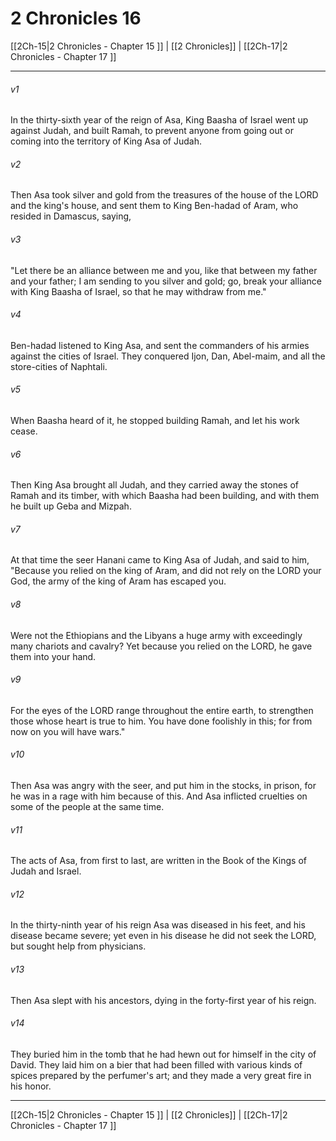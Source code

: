 # 2 Chronicles 16

[[2Ch-15|2 Chronicles - Chapter 15 ]] | [[2 Chronicles]] | [[2Ch-17|2 Chronicles - Chapter 17 ]]
***

###### v1
In the thirty-sixth year of the reign of Asa, King Baasha of Israel went up against Judah, and built Ramah, to prevent anyone from going out or coming into the territory of King Asa of Judah.
###### v2
Then Asa took silver and gold from the treasures of the house of the LORD and the king's house, and sent them to King Ben-hadad of Aram, who resided in Damascus, saying,
###### v3
"Let there be an alliance between me and you, like that between my father and your father; I am sending to you silver and gold; go, break your alliance with King Baasha of Israel, so that he may withdraw from me."
###### v4
Ben-hadad listened to King Asa, and sent the commanders of his armies against the cities of Israel. They conquered Ijon, Dan, Abel-maim, and all the store-cities of Naphtali.
###### v5
When Baasha heard of it, he stopped building Ramah, and let his work cease.
###### v6
Then King Asa brought all Judah, and they carried away the stones of Ramah and its timber, with which Baasha had been building, and with them he built up Geba and Mizpah.
###### v7
At that time the seer Hanani came to King Asa of Judah, and said to him, "Because you relied on the king of Aram, and did not rely on the LORD your God, the army of the king of Aram has escaped you.
###### v8
Were not the Ethiopians and the Libyans a huge army with exceedingly many chariots and cavalry? Yet because you relied on the LORD, he gave them into your hand.
###### v9
For the eyes of the LORD range throughout the entire earth, to strengthen those whose heart is true to him. You have done foolishly in this; for from now on you will have wars."
###### v10
Then Asa was angry with the seer, and put him in the stocks, in prison, for he was in a rage with him because of this. And Asa inflicted cruelties on some of the people at the same time.
###### v11
The acts of Asa, from first to last, are written in the Book of the Kings of Judah and Israel.
###### v12
In the thirty-ninth year of his reign Asa was diseased in his feet, and his disease became severe; yet even in his disease he did not seek the LORD, but sought help from physicians.
###### v13
Then Asa slept with his ancestors, dying in the forty-first year of his reign.
###### v14
They buried him in the tomb that he had hewn out for himself in the city of David. They laid him on a bier that had been filled with various kinds of spices prepared by the perfumer's art; and they made a very great fire in his honor.

***

[[2Ch-15|2 Chronicles - Chapter 15 ]] | [[2 Chronicles]] | [[2Ch-17|2 Chronicles - Chapter 17 ]]
